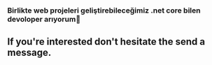 ### Birlikte web projeleri geliştirebileceğimiz .net core bilen devoloper arıyorum🔴

## If you're interested don't hesitate the send a message.
